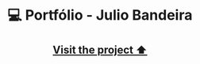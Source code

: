 <h1 align="center">
  💻 Portfólio - Julio Bandeira
</h1>


<h2 align="center"><a href="https://www.christopherfrige.com/" target="_blank">Visit the project ⬆️</a></h2>

